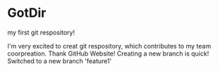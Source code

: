 GotDir
======

my first git respository!

I'm very excited to creat git respository, which contributes to my team coorpreation. Thank GitHub Website!
Creating a new branch is quick!
Switched to a new branch 'feature1'
